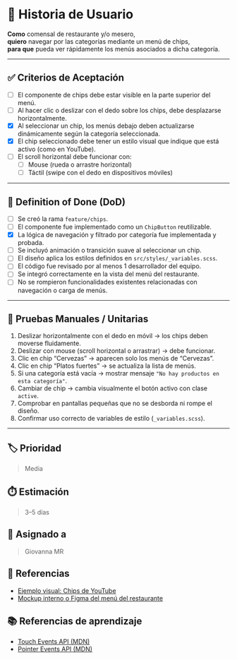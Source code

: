 # 📌 Historia de Usuario

**Como** comensal de restaurante y/o mesero,  
**quiero** navegar por las categorías mediante un menú de chips,  
**para que** pueda ver rápidamente los menús asociados a dicha categoría.

---

## ✅ Criterios de Aceptación

- [ ] El componente de chips debe estar visible en la parte superior del menú.
- [ ] Al hacer clic o deslizar con el dedo sobre los chips, debe desplazarse horizontalmente.
- [x] Al seleccionar un chip, los menús debajo deben actualizarse dinámicamente según la categoría seleccionada.
- [x] El chip seleccionado debe tener un estilo visual que indique que está activo (como en YouTube).
- [ ] El scroll horizontal debe funcionar con:
  - [ ] Mouse (rueda o arrastre horizontal)
  - [ ] Táctil (swipe con el dedo en dispositivos móviles)

---

## 📘 Definition of Done (DoD)

- [ ] Se creó la rama `feature/chips`.
- [ ] El componente fue implementado como un `ChipButton` reutilizable.
- [x] La lógica de navegación y filtrado por categoría fue implementada y probada.
- [ ] Se incluyó animación o transición suave al seleccionar un chip.
- [ ] El diseño aplica los estilos definidos en `src/styles/_variables.scss`.
- [ ] El código fue revisado por al menos 1 desarrollador del equipo.
- [ ] Se integró correctamente en la vista del menú del restaurante.
- [ ] No se rompieron funcionalidades existentes relacionadas con navegación o carga de menús.

---

## 🧪 Pruebas Manuales / Unitarias

1. Deslizar horizontalmente con el dedo en móvil → los chips deben moverse fluidamente.
2. Deslizar con mouse (scroll horizontal o arrastrar) → debe funcionar.
3. Clic en chip “Cervezas” → aparecen solo los menús de “Cervezas”.
4. Clic en chip “Platos fuertes” → se actualiza la lista de menús.
5. Si una categoría está vacía → mostrar mensaje `"No hay productos en esta categoría"`.
6. Cambiar de chip → cambia visualmente el botón activo con clase `active`.
7. Comprobar en pantallas pequeñas que no se desborda ni rompe el diseño.
8. Confirmar uso correcto de variables de estilo (`_variables.scss`).

---

## 🏷️ Prioridad

> Media

## ⏱️ Estimación

> 3–5 días

## 👤 Asignado a

> Giovanna MR

## 📎 Referencias

- [Ejemplo visual: Chips de YouTube](https://youtube.com)
- [Mockup interno o Figma del menú del restaurante](#)

## 📚 Referencias de aprendizaje

- [Touch Events API (MDN)](https://developer.mozilla.org/en-US/docs/Web/API/Touch_events)
- [Pointer Events API (MDN)](https://developer.mozilla.org/en-US/docs/Web/API/Pointer_events)

